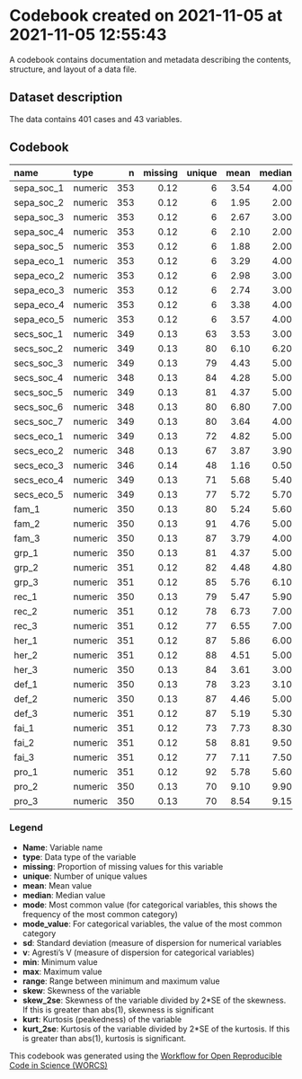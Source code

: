 Codebook created on 2021-11-05 at 2021-11-05 12:55:43
================

A codebook contains documentation and metadata describing the contents,
structure, and layout of a data file.

## Dataset description

The data contains 401 cases and 43 variables.

## Codebook

| name         | type    |   n | missing | unique | mean | median | mode |   sd | min |  max | range |  skew | skew\_2se |  kurt | kurt\_2se |
|:-------------|:--------|----:|--------:|-------:|-----:|-------:|-----:|-----:|----:|-----:|------:|------:|----------:|------:|----------:|
| sepa\_soc\_1 | numeric | 353 |    0.12 |      6 | 3.54 |   4.00 | 4.00 | 0.99 | 1.0 |  5.0 |   4.0 | -0.63 |     -2.41 | -0.03 |     -0.05 |
| sepa\_soc\_2 | numeric | 353 |    0.12 |      6 | 1.95 |   2.00 | 2.00 | 0.87 | 1.0 |  5.0 |   4.0 |  0.88 |      3.38 |  0.67 |      1.30 |
| sepa\_soc\_3 | numeric | 353 |    0.12 |      6 | 2.67 |   3.00 | 3.00 | 1.14 | 1.0 |  5.0 |   4.0 |  0.31 |      1.20 | -0.75 |     -1.45 |
| sepa\_soc\_4 | numeric | 353 |    0.12 |      6 | 2.10 |   2.00 | 2.00 | 1.04 | 1.0 |  5.0 |   4.0 |  0.68 |      2.63 | -0.34 |     -0.65 |
| sepa\_soc\_5 | numeric | 353 |    0.12 |      6 | 1.88 |   2.00 | 2.00 | 0.99 | 1.0 |  5.0 |   4.0 |  1.03 |      3.97 |  0.31 |      0.61 |
| sepa\_eco\_1 | numeric | 353 |    0.12 |      6 | 3.29 |   4.00 | 4.00 | 1.13 | 1.0 |  5.0 |   4.0 | -0.28 |     -1.07 | -0.88 |     -1.70 |
| sepa\_eco\_2 | numeric | 353 |    0.12 |      6 | 2.98 |   3.00 | 3.00 | 1.14 | 1.0 |  5.0 |   4.0 |  0.07 |      0.26 | -0.96 |     -1.84 |
| sepa\_eco\_3 | numeric | 353 |    0.12 |      6 | 2.74 |   3.00 | 3.00 | 1.06 | 1.0 |  5.0 |   4.0 |  0.26 |      1.00 | -0.69 |     -1.34 |
| sepa\_eco\_4 | numeric | 353 |    0.12 |      6 | 3.38 |   4.00 | 4.00 | 1.03 | 1.0 |  5.0 |   4.0 | -0.59 |     -2.28 | -0.36 |     -0.70 |
| sepa\_eco\_5 | numeric | 353 |    0.12 |      6 | 3.57 |   4.00 | 4.00 | 0.94 | 1.0 |  5.0 |   4.0 | -0.69 |     -2.64 | -0.02 |     -0.04 |
| secs\_soc\_1 | numeric | 349 |    0.13 |     63 | 3.53 |   3.00 | 3.00 | 2.39 | 1.0 | 11.0 |  10.0 |  1.04 |      3.98 |  0.80 |      1.53 |
| secs\_soc\_2 | numeric | 349 |    0.13 |     80 | 6.10 |   6.20 | 6.20 | 2.20 | 0.0 | 10.0 |  10.0 | -0.53 |     -2.04 |  0.21 |      0.41 |
| secs\_soc\_3 | numeric | 349 |    0.13 |     79 | 4.43 |   5.00 | 5.00 | 2.24 | 0.0 | 10.0 |  10.0 |  0.05 |      0.21 |  0.11 |      0.22 |
| secs\_soc\_4 | numeric | 348 |    0.13 |     84 | 4.28 |   5.00 | 5.00 | 2.74 | 0.0 | 10.0 |  10.0 | -0.04 |     -0.15 | -0.89 |     -1.70 |
| secs\_soc\_5 | numeric | 349 |    0.13 |     81 | 4.37 |   5.00 | 5.00 | 2.41 | 0.0 | 10.0 |  10.0 | -0.09 |     -0.33 | -0.57 |     -1.10 |
| secs\_soc\_6 | numeric | 348 |    0.13 |     80 | 6.80 |   7.00 | 7.00 | 2.34 | 0.0 | 10.0 |  10.0 | -0.63 |     -2.41 | -0.06 |     -0.11 |
| secs\_soc\_7 | numeric | 349 |    0.13 |     80 | 3.64 |   4.00 | 4.00 | 2.45 | 0.0 | 10.0 |  10.0 |  0.22 |      0.83 | -0.65 |     -1.24 |
| secs\_eco\_1 | numeric | 349 |    0.13 |     72 | 4.82 |   5.00 | 5.00 | 1.83 | 0.0 | 10.0 |  10.0 | -0.14 |     -0.54 |  0.65 |      1.25 |
| secs\_eco\_2 | numeric | 348 |    0.13 |     67 | 3.87 |   3.90 | 3.90 | 1.85 | 1.0 | 10.9 |   9.9 |  0.50 |      1.92 |  0.45 |      0.86 |
| secs\_eco\_3 | numeric | 346 |    0.14 |     48 | 1.16 |   0.50 | 0.50 | 1.72 | 0.0 | 10.0 |  10.0 |  2.19 |      8.34 |  5.16 |      9.87 |
| secs\_eco\_4 | numeric | 349 |    0.13 |     71 | 5.68 |   5.40 | 5.40 | 1.77 | 0.0 | 10.0 |  10.0 | -0.24 |     -0.92 |  1.03 |      1.98 |
| secs\_eco\_5 | numeric | 349 |    0.13 |     77 | 5.72 |   5.70 | 5.70 | 1.97 | 0.1 | 10.0 |   9.9 | -0.43 |     -1.63 |  0.40 |      0.77 |
| fam\_1       | numeric | 350 |    0.13 |     80 | 5.24 |   5.60 | 5.60 | 2.53 | 0.0 | 10.0 |  10.0 | -0.25 |     -0.94 | -0.63 |     -1.22 |
| fam\_2       | numeric | 350 |    0.13 |     91 | 4.76 |   5.00 | 5.00 | 2.59 | 0.0 | 10.0 |  10.0 | -0.06 |     -0.23 | -0.86 |     -1.66 |
| fam\_3       | numeric | 350 |    0.13 |     87 | 3.79 |   4.00 | 4.00 | 2.45 | 0.0 | 10.0 |  10.0 |  0.19 |      0.72 | -0.82 |     -1.57 |
| grp\_1       | numeric | 350 |    0.13 |     81 | 4.37 |   5.00 | 5.00 | 2.17 | 0.0 | 10.0 |  10.0 | -0.28 |     -1.06 | -0.71 |     -1.36 |
| grp\_2       | numeric | 351 |    0.12 |     82 | 4.48 |   4.80 | 4.80 | 2.30 | 0.0 | 10.0 |  10.0 |  0.00 |      0.00 | -0.68 |     -1.31 |
| grp\_3       | numeric | 351 |    0.12 |     85 | 5.76 |   6.10 | 6.10 | 2.40 | 0.0 | 10.0 |  10.0 | -0.51 |     -1.97 | -0.28 |     -0.53 |
| rec\_1       | numeric | 350 |    0.13 |     79 | 5.47 |   5.90 | 5.90 | 2.19 | 0.0 | 10.0 |  10.0 | -0.52 |     -1.99 |  0.01 |      0.01 |
| rec\_2       | numeric | 351 |    0.12 |     78 | 6.73 |   7.00 | 7.00 | 2.03 | 0.0 | 10.0 |  10.0 | -0.71 |     -2.74 |  0.43 |      0.83 |
| rec\_3       | numeric | 351 |    0.12 |     77 | 6.55 |   7.00 | 7.00 | 2.13 | 0.0 | 10.0 |  10.0 | -0.81 |     -3.10 |  0.59 |      1.13 |
| her\_1       | numeric | 351 |    0.12 |     87 | 5.86 |   6.00 | 6.00 | 2.24 | 0.0 | 10.0 |  10.0 | -0.39 |     -1.51 | -0.22 |     -0.43 |
| her\_2       | numeric | 351 |    0.12 |     88 | 4.51 |   5.00 | 5.00 | 2.43 | 0.0 | 10.0 |  10.0 |  0.08 |      0.30 | -0.58 |     -1.12 |
| her\_3       | numeric | 350 |    0.13 |     84 | 3.61 |   3.00 | 3.00 | 3.02 | 0.0 | 10.0 |  10.0 |  0.45 |      1.71 | -1.00 |     -1.93 |
| def\_1       | numeric | 350 |    0.13 |     78 | 3.23 |   3.10 | 3.10 | 2.21 | 0.0 | 10.0 |  10.0 |  0.33 |      1.27 | -0.60 |     -1.15 |
| def\_2       | numeric | 350 |    0.13 |     87 | 4.46 |   5.00 | 5.00 | 2.47 | 0.0 | 10.0 |  10.0 | -0.23 |     -0.87 | -0.78 |     -1.50 |
| def\_3       | numeric | 351 |    0.12 |     87 | 5.19 |   5.30 | 5.30 | 2.74 | 0.0 | 10.0 |  10.0 | -0.26 |     -0.99 | -0.78 |     -1.51 |
| fai\_1       | numeric | 351 |    0.12 |     73 | 7.73 |   8.30 | 8.30 | 2.33 | 0.0 | 10.0 |  10.0 | -1.26 |     -4.84 |  1.27 |      2.45 |
| fai\_2       | numeric | 351 |    0.12 |     58 | 8.81 |   9.50 | 9.50 | 1.59 | 2.0 | 10.0 |   8.0 | -1.66 |     -6.39 |  2.76 |      5.32 |
| fai\_3       | numeric | 351 |    0.12 |     77 | 7.11 |   7.50 | 7.50 | 2.54 | 0.0 | 10.0 |  10.0 | -0.81 |     -3.10 |  0.04 |      0.07 |
| pro\_1       | numeric | 351 |    0.12 |     92 | 5.78 |   5.60 | 5.60 | 2.70 | 1.0 | 11.0 |  10.0 |  0.13 |      0.49 | -0.81 |     -1.55 |
| pro\_2       | numeric | 350 |    0.13 |     70 | 9.10 |   9.90 | 9.90 | 2.05 | 1.0 | 11.0 |  10.0 | -1.46 |     -5.58 |  2.11 |      4.05 |
| pro\_3       | numeric | 350 |    0.13 |     70 | 8.54 |   9.15 | 9.15 | 2.23 | 1.0 | 11.0 |  10.0 | -0.87 |     -3.33 |  0.12 |      0.22 |

### Legend

-   **Name**: Variable name
-   **type**: Data type of the variable
-   **missing**: Proportion of missing values for this variable
-   **unique**: Number of unique values
-   **mean**: Mean value
-   **median**: Median value
-   **mode**: Most common value (for categorical variables, this shows
    the frequency of the most common category)
-   **mode\_value**: For categorical variables, the value of the most
    common category
-   **sd**: Standard deviation (measure of dispersion for numerical
    variables
-   **v**: Agresti’s V (measure of dispersion for categorical variables)
-   **min**: Minimum value
-   **max**: Maximum value
-   **range**: Range between minimum and maximum value
-   **skew**: Skewness of the variable
-   **skew\_2se**: Skewness of the variable divided by 2\*SE of the
    skewness. If this is greater than abs(1), skewness is significant
-   **kurt**: Kurtosis (peakedness) of the variable
-   **kurt\_2se**: Kurtosis of the variable divided by 2\*SE of the
    kurtosis. If this is greater than abs(1), kurtosis is significant.

This codebook was generated using the [Workflow for Open Reproducible
Code in Science (WORCS)](https://osf.io/zcvbs/)
